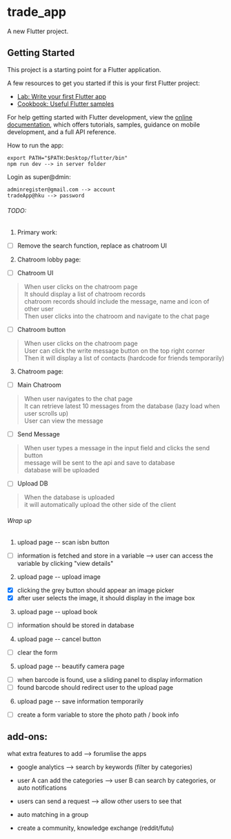# trade_app

A new Flutter project.

## Getting Started

This project is a starting point for a Flutter application.

A few resources to get you started if this is your first Flutter project:

- [Lab: Write your first Flutter app](https://docs.flutter.dev/get-started/codelab)
- [Cookbook: Useful Flutter samples](https://docs.flutter.dev/cookbook)

For help getting started with Flutter development, view the
[online documentation](https://docs.flutter.dev/), which offers tutorials,
samples, guidance on mobile development, and a full API reference.

How to run the app:
```
export PATH="$PATH:Desktop/flutter/bin"
npm run dev --> in server folder
```

Login as super@dmin: 
```
adminregister@gmail.com --> account
tradeApp@hku --> password
```
###### TODO: 
1. Primary work:
- [ ] Remove the search function, replace as chatroom UI

2. Chatroom lobby page:
- [ ] Chatroom UI
> When user clicks on the chatroom page\
> It should display a list of chatroom records\
> chatroom records should include the message, name and icon of other user\
> Then user clicks into the chatroom and navigate to the chat page
- [ ] Chatroom button
> When user clicks on the chatroom page\
> User can click the write message button on the top right corner\
> Then it will display a list of contacts (hardcode for friends temporarily)

3. Chatroom page: 
- [ ] Main Chatroom
> When user navigates to the chat page\
> It can retrieve latest 10 messages from the database (lazy load when user scrolls up)\
> User can view the message
- [ ] Send Message
> When user types a message in the input field and clicks the send button\
> message will be sent to the api and save to database\
> database will be uploaded
- [ ] Upload DB
> When the database is uploaded\
> it will automatically upload the other side of the client

###### Wrap up
1. upload page -- scan isbn button
- [ ] information is fetched and store in a variable --> user can access the variable by clicking "view details"
2. upload page -- upload image
- [x] clicking the grey button should appear an image picker
- [x] after user selects the image, it should display in the image box
3. upload page -- upload book
- [ ] information should be stored in database
4. upload page -- cancel button
- [ ] clear the form
5. upload page -- beautify camera page
- [ ] when barcode is found, use a sliding panel to display information
- [ ] found barcode should redirect user to the upload page
6. upload page -- save information temporarily
- [ ] create a form variable to store the photo path / book info

## add-ons:
what extra features to add
--> forumlise the apps

- google analytics --> search by keywords (filter by categories)
- user A can add the categories --> user B can search by categories, or auto notifications
- users can send a request --> allow other users to see that

- auto matching in a group 
- create a community, knowledge exchange (reddit/futu)